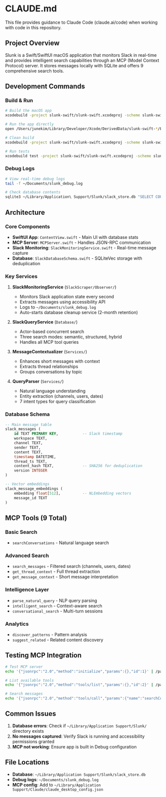 # CLAUDE.md

This file provides guidance to Claude Code (claude.ai/code) when working with code in this repository.

## Project Overview

Slunk is a Swift/SwiftUI macOS application that monitors Slack in real-time and provides intelligent search capabilities through an MCP (Model Context Protocol) server. It stores messages locally with SQLite and offers 9 comprehensive search tools.

## Development Commands

### Build & Run

```bash
# Build the macOS app
xcodebuild -project slunk-swift/slunk-swift.xcodeproj -scheme slunk-swift build

# Run the app directly
open /Users/junekim/Library/Developer/Xcode/DerivedData/slunk-swift-*/Build/Products/Debug/slunk-swift.app

# Clean build
xcodebuild -project slunk-swift/slunk-swift.xcodeproj -scheme slunk-swift clean

# Run tests
xcodebuild test -project slunk-swift/slunk-swift.xcodeproj -scheme slunk-swift
```

### Debug Logs

```bash
# View real-time debug logs
tail -f ~/Documents/slunk_debug.log

# Check database contents
sqlite3 ~/Library/Application\ Support/Slunk/slack_store.db "SELECT COUNT(*) FROM slack_messages;"
```

## Architecture

### Core Components

- **SwiftUI App**: `ContentView.swift` - Main UI with database stats
- **MCP Server**: `MCPServer.swift` - Handles JSON-RPC communication
- **Slack Monitoring**: `SlackMonitoringService.swift` - Real-time message capture
- **Database**: `SlackDatabaseSchema.swift` - SQLiteVec storage with deduplication

### Key Services

1. **SlackMonitoringService** (`SlackScraper/Observer/`)
   - Monitors Slack application state every second
   - Extracts messages using accessibility API
   - Logs to `~/Documents/slunk_debug.log`
   - Auto-starts database cleanup service (2-month retention)

2. **SlackQueryService** (`Database/`)
   - Actor-based concurrent search
   - Three search modes: semantic, structured, hybrid
   - Handles all MCP tool queries

3. **MessageContextualizer** (`Services/`)
   - Enhances short messages with context
   - Extracts thread relationships
   - Groups conversations by topic

4. **QueryParser** (`Services/`)
   - Natural language understanding
   - Entity extraction (channels, users, dates)
   - 7 intent types for query classification

### Database Schema

```sql
-- Main message table
slack_messages (
    id TEXT PRIMARY KEY,           -- Slack timestamp
    workspace TEXT,
    channel TEXT,
    sender TEXT,
    content TEXT,
    timestamp DATETIME,
    thread_ts TEXT,
    content_hash TEXT,             -- SHA256 for deduplication
    version INTEGER
)

-- Vector embeddings
slack_message_embeddings (
    embedding float[512],          -- NLEmbedding vectors
    message_id TEXT
)
```

## MCP Tools (9 Total)

### Basic Search
- `searchConversations` - Natural language search

### Advanced Search
- `search_messages` - Filtered search (channels, users, dates)
- `get_thread_context` - Full thread extraction
- `get_message_context` - Short message interpretation

### Intelligence Layer
- `parse_natural_query` - NLP query parsing
- `intelligent_search` - Context-aware search
- `conversational_search` - Multi-turn sessions

### Analytics
- `discover_patterns` - Pattern analysis
- `suggest_related` - Related content discovery

## Testing MCP Integration

```bash
# Test MCP server
echo '{"jsonrpc":"2.0","method":"initialize","params":{},"id":1}' | /path/to/slunk-swift

# List available tools
echo '{"jsonrpc":"2.0","method":"tools/list","params":{},"id":2}' | /path/to/slunk-swift

# Search messages
echo '{"jsonrpc":"2.0","method":"tools/call","params":{"name":"searchConversations","arguments":{"query":"API discussion"}},"id":3}' | /path/to/slunk-swift
```

## Common Issues

1. **Database errors**: Check if `~/Library/Application Support/Slunk/` directory exists
2. **No messages captured**: Verify Slack is running and accessibility permissions granted
3. **MCP not working**: Ensure app is built in Debug configuration

## File Locations

- **Database**: `~/Library/Application Support/Slunk/slack_store.db`
- **Debug logs**: `~/Documents/slunk_debug.log`
- **MCP config**: Add to `~/Library/Application Support/Claude/claude_desktop_config.json`